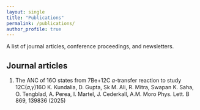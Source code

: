 ```yaml
---
layout: single
title: "Publications"
permalink: /publications/
author_profile: true
---
```

A list of journal articles, conference proceedings, and newsletters.

## Journal articles
1. The ANC of 16O states from 7Be+12C 𝛼-transfer reaction to study 12C(𝛼,𝛾)16O
   K. Kundalia, D. Gupta, Sk M. Ali, R. Mitra, Swapan K. Saha, O. Tengblad, A. Perea, I. Martel, J. Cederkall, A.M. Moro
   Phys. Lett. B 869, 139836 (2025)
